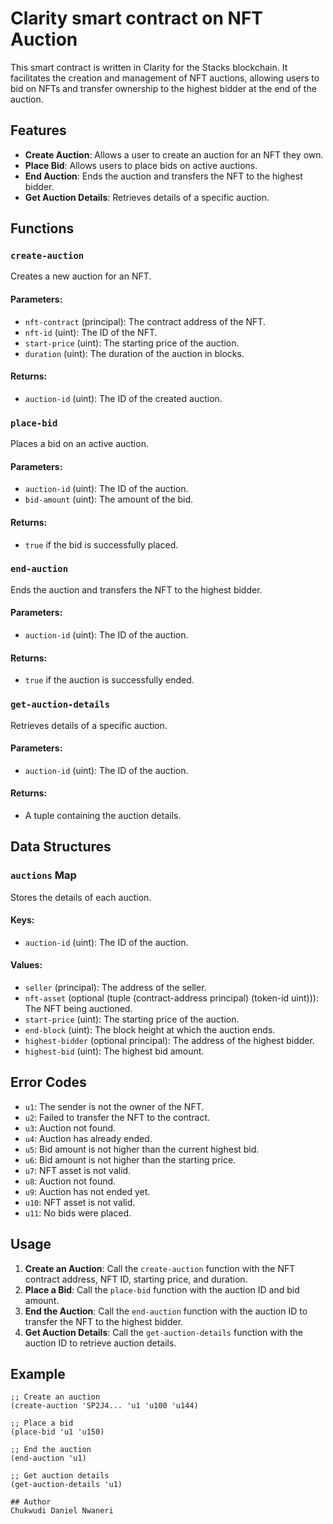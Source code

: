 # Clarity smart contract on NFT Auction

This smart contract is written in Clarity for the Stacks blockchain. It facilitates the creation and management of NFT auctions, allowing users to bid on NFTs and transfer ownership to the highest bidder at the end of the auction.

## Features

- **Create Auction**: Allows a user to create an auction for an NFT they own.
- **Place Bid**: Allows users to place bids on active auctions.
- **End Auction**: Ends the auction and transfers the NFT to the highest bidder.
- **Get Auction Details**: Retrieves details of a specific auction.

## Functions

### `create-auction`

Creates a new auction for an NFT.

#### Parameters:
- `nft-contract` (principal): The contract address of the NFT.
- `nft-id` (uint): The ID of the NFT.
- `start-price` (uint): The starting price of the auction.
- `duration` (uint): The duration of the auction in blocks.

#### Returns:
- `auction-id` (uint): The ID of the created auction.

### `place-bid`

Places a bid on an active auction.

#### Parameters:
- `auction-id` (uint): The ID of the auction.
- `bid-amount` (uint): The amount of the bid.

#### Returns:
- `true` if the bid is successfully placed.

### `end-auction`

Ends the auction and transfers the NFT to the highest bidder.

#### Parameters:
- `auction-id` (uint): The ID of the auction.

#### Returns:
- `true` if the auction is successfully ended.

### `get-auction-details`

Retrieves details of a specific auction.

#### Parameters:
- `auction-id` (uint): The ID of the auction.

#### Returns:
- A tuple containing the auction details.

## Data Structures

### `auctions` Map

Stores the details of each auction.

#### Keys:
- `auction-id` (uint): The ID of the auction.

#### Values:
- `seller` (principal): The address of the seller.
- `nft-asset` (optional (tuple (contract-address principal) (token-id uint))): The NFT being auctioned.
- `start-price` (uint): The starting price of the auction.
- `end-block` (uint): The block height at which the auction ends.
- `highest-bidder` (optional principal): The address of the highest bidder.
- `highest-bid` (uint): The highest bid amount.

## Error Codes

- `u1`: The sender is not the owner of the NFT.
- `u2`: Failed to transfer the NFT to the contract.
- `u3`: Auction not found.
- `u4`: Auction has already ended.
- `u5`: Bid amount is not higher than the current highest bid.
- `u6`: Bid amount is not higher than the starting price.
- `u7`: NFT asset is not valid.
- `u8`: Auction not found.
- `u9`: Auction has not ended yet.
- `u10`: NFT asset is not valid.
- `u11`: No bids were placed.

## Usage

1. **Create an Auction**: Call the `create-auction` function with the NFT contract address, NFT ID, starting price, and duration.
2. **Place a Bid**: Call the `place-bid` function with the auction ID and bid amount.
3. **End the Auction**: Call the `end-auction` function with the auction ID to transfer the NFT to the highest bidder.
4. **Get Auction Details**: Call the `get-auction-details` function with the auction ID to retrieve auction details.

## Example

```clarity
;; Create an auction
(create-auction 'SP2J4... 'u1 'u100 'u144)

;; Place a bid
(place-bid 'u1 'u150)

;; End the auction
(end-auction 'u1)

;; Get auction details
(get-auction-details 'u1)

## Author
Chukwudi Daniel Nwaneri